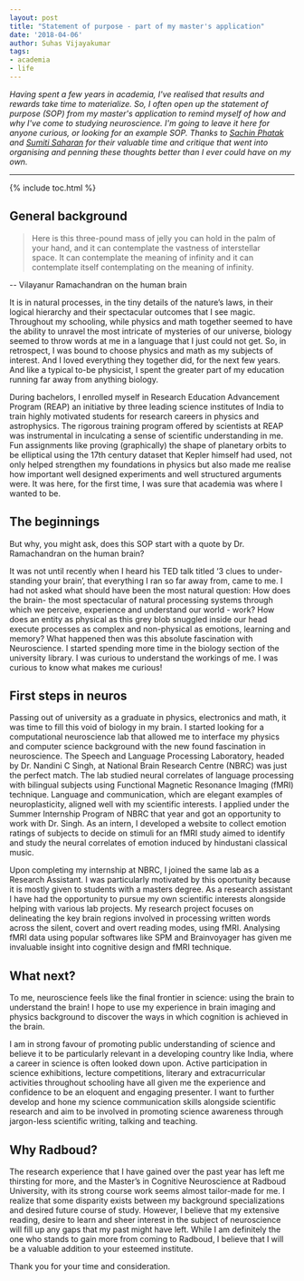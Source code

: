 ```yaml
---
layout: post
title: "Statement of purpose - part of my master's application"
date: '2018-04-06'
author: Suhas Vijayakumar
tags:
- academia
- life
---
```


*Having spent a few years in academia, I've realised that results and rewards take time to materialize. So, I often open up the statement of purpose (SOP) from my master's application to remind myself of how and why I've come to studying neuroscience. I'm going to leave it here for anyone curious, or looking for an example SOP. Thanks to <u>Sachin Phatak</u> and <u>Sumiti Saharan</u> for their valuable time and critique that went into organising and penning these thoughts better than I ever could have on my own.*

---

{% include toc.html %}

## General background
> Here is this three-pound mass of jelly you can hold in the palm of <br>
your hand, and it can contemplate the vastness of interstellar<br>
space. It can contemplate the meaning of infinity and it can<br>
contemplate itself contemplating on the meaning of infinity.<br>

-- Vilayanur Ramachandran on the human brain

It is in natural processes, in the tiny details of the nature’s laws, in
their logical hierarchy and their spectacular outcomes that I see magic.
Throughout my schooling, while physics and math together seemed to
have the ability to unravel the most intricate of mysteries of our universe,
biology seemed to throw words at me in a language that I just could not
get. So, in retrospect, I was bound to choose physics and math as my subjects
of interest. And I loved everything they together did, for the next
few years. And like a typical to-be physicist, I spent the greater part of
my education running far away from anything biology.

During bachelors, I enrolled myself in Research Education Advancement
Program (REAP) an initiative by three leading science institutes of India
to train highly motivated students for research careers in physics and
astrophysics. The rigorous training program offered by scientists at REAP
was instrumental in inculcating a sense of scientific understanding in me.
Fun assignments like proving (graphically) the shape of planetary orbits
to be elliptical using the 17th century dataset that Kepler himself had
used, not only helped strengthen my foundations in physics but also made
me realise how important well designed experiments and well structured
arguments were. It was here, for the first time, I was sure that academia
was where I wanted to be.

## The beginnings

But why, you might ask, does this SOP start with a quote by
Dr. Ramachandran on the human brain?

It was not until recently when I heard his TED talk titled ‘3 clues to under-
standing your brain’, that everything I ran so far away from, came to me.
I had not asked what should have been the most natural question: How
does the brain- the most spectacular of natural processing systems through
which we perceive, experience and understand our world - work? How does
an entity as physical as this grey blob snuggled inside our head execute
processes as complex and non-physical as emotions, learning and memory?
What happened then was this absolute fascination with Neuroscience. I
started spending more time in the biology section of the university library.
I was curious to understand the workings of me. I was curious to know
what makes me curious!

## First steps in neuros

Passing out of university as a graduate in physics, electronics and math,
it was time to fill this void of biology in my brain. I started looking for
a computational neuroscience lab that allowed me to interface my physics
and computer science background with the new found fascination in neuroscience.
The Speech and Language Processing Laboratory, headed by Dr. Nandini C Singh,
at National Brain Research Centre (NBRC) was just the perfect match.
The lab studied neural correlates of language processing with bilingual
subjects using Functional Magnetic Resonance Imaging (fMRI) technique.
Language and communication, which are elegant examples of neuroplasticity,
aligned well with my scientific interests. I applied under the Summer
Internship Program of NBRC that year and got an opportunity to work with
Dr. Singh. As an intern, I developed a website to collect emotion ratings
of subjects to decide on stimuli for an fMRI study aimed to identify and
study the neural correlates of emotion induced by hindustani classical music.

Upon completing my internship at NBRC, I joined the same lab as a Research
Assistant. I was particularly motivated by this oportunity because it is
mostly given to students with a masters degree. As a research assistant
I have had the opportunity to pursue my own scientific interests
alongside helping with various lab projects. My research project focuses
on delineating the key brain regions involved in processing written words
across the silent, covert and overt reading modes, using fMRI. Analysing
fMRI data using popular softwares like SPM and Brainvoyager has given
me invaluable insight into cognitive design and fMRI technique.

## What next?

To me, neuroscience feels like the final frontier in science: using the brain
to understand the brain! I hope to use my experience in brain imaging and
physics background to discover the ways in which cognition is achieved in
the brain.

I am in strong favour of promoting public understanding of science and
believe it to be particularly relevant in a developing country like India,
where a career in science is often looked down upon. Active participation
in science exhibitions, lecture competitions, literary and extracurricular
activities throughout schooling have all given me the experience and confidence
to be an eloquent and engaging presenter. I want to further develop
and hone my science communication skills alongside scientific research and aim
to be involved in promoting science awareness through jargon-less
scientific writing, talking and teaching.

## Why Radboud?

The research experience that I have gained over the past year has left me
thirsting for more, and the Master’s in Cognitive Neuroscience at Radboud
University, with its strong course work seems almost tailor-made for me. I
realize that some disparity exists between my background specializations
and desired future course of study. However, I believe that my extensive
reading, desire to learn and sheer interest in the subject of neuroscience
will fill up any gaps that my past might have left. While I am definitely
the one who stands to gain more from coming to Radboud, I believe that
I will be a valuable addition to your esteemed institute.

Thank you for your time and consideration.
